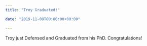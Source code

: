 ```yaml
---
title: "Troy Graduated!"

date: "2019-11-08T00:00:00+00:00"

---
```


Troy just Defensed and Graduated from his PhD. Congratulations!
